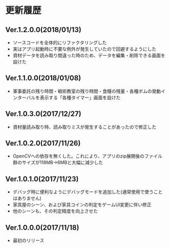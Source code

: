 # 更新履歴

## Ver.1.2.0.0(2018/01/13)
- ソースコードを全体的にリファクタリングした
- 実はアプリ起動時に不要な例外が発生していたので回避するようにした
- 資材データを読み取り間違った時のため、データを編集・削除できる画面を設けた

## Ver.1.1.0.0(2018/01/08)
- 軍事委託の残り時間・戦術教室の残り時間・食糧の残量・各種ボムの発動インターバルを表示する「各種タイマー」画面を設けた

## Ver.1.0.3.0(2017/12/27)
- 資材量読み取り時、読み取りミスが発生することがあったので修正した

## Ver.1.0.2.0(2017/11/26)
- OpenCVへの依存を無くした。これにより、アプリのzip展開後のファイル群のサイズが118MB→6MBと大幅に減少した

## Ver.1.0.1.0(2017/11/23)

- デバッグ時に便利なようにデバッグモードを追加した(通常使用で使うことはありません)
- 家具屋のシーン、および家具コインの判定をゲームUI変更に伴い修正
- 他のシーンも、その判定精度を向上させた

## Ver.1.0.0.0(2017/11/18)

- 最初のリリース

